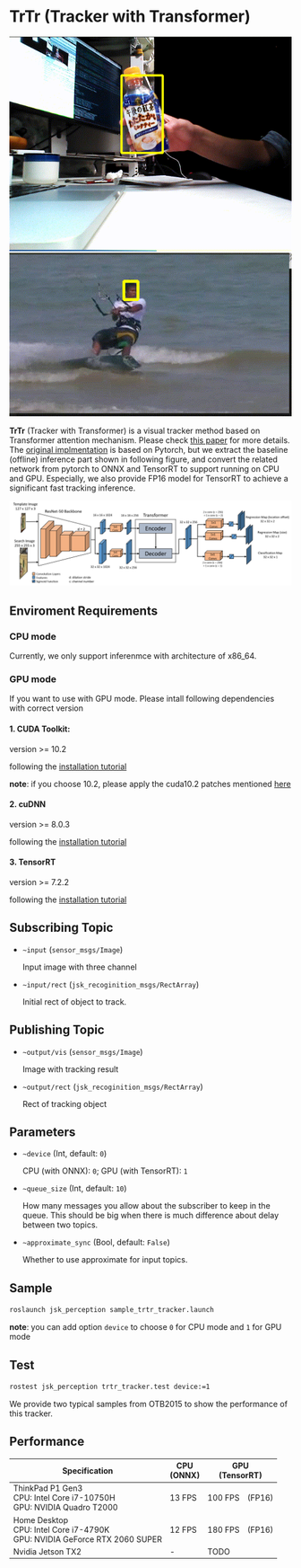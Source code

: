 # TrTr (Tracker with Transformer)
![](images/trtr_petbottle_track_result.gif) ![](images/trtr_kitesurf_track_result.gif)


**TrTr** (Tracker with Transformer)  is a visual tracker method based on Transformer attention mechanism.
Please check [this paper](https://drive.google.com/file/d/1FE4l8A1GcjJgbetQr4pT5_0fkRXhHhbE/view?usp=sharing) for more details.
The [original implmentation](https://github.com/tongtybj/TrTr) is based on Pytorch, but we extract the baseline (offline) inference part shown in following figure, and convert the related network from pytorch to ONNX and TensorRT to support running on CPU and GPU.
Especially, we also provide FP16 model for TensorRT to achieve a significant fast tracking inference.

![](images/trtr_network_offline.png)

## Enviroment Requirements

### CPU mode

Currently, we only support inferenmce with architecture of x86_64.

### GPU mode

If you want to use with GPU mode. Please intall following dependencies with correct version

#### 1. CUDA Toolkit:
version >= 10.2

following the [installation tutorial](https://developer.nvidia.com/cuda-toolkit)
   
**note**: if you choose 10.2, please apply the cuda10.2 patches mentioned [here](https://developer.nvidia.com/cuda-10.2-download-archive?target_os=Linux&target_arch=x86_64&target_distro=Ubuntu&target_version=1804&target_type=deblocal)

#### 2. cuDNN
version >= 8.0.3

following the [installation tutorial](https://developer.nvidia.com/cudnn)

#### 3. TensorRT
version >= 7.2.2

following the [installation tutorial](https://developer.nvidia.com/tensorrt-getting-started)

## Subscribing Topic

* `~input` (`sensor_msgs/Image`)

  Input image with three channel

* `~input/rect` (`jsk_recoginition_msgs/RectArray`)

  Initial rect of object to track.


## Publishing Topic

* `~output/vis` (`sensor_msgs/Image`)

  Image with tracking result


* `~output/rect` (`jsk_recoginition_msgs/RectArray`)

  Rect of tracking object


## Parameters

* `~device` (Int, default: `0`)

  CPU (with ONNX): `0`; GPU (with TensorRT): `1`

* `~queue_size` (Int, default: `10`)

  How many messages you allow about the subscriber to keep in the queue.
  This should be big when there is much difference about delay between two topics.

* `~approximate_sync` (Bool, default: `False`)

  Whether to use approximate for input topics.


## Sample

```bash
roslaunch jsk_perception sample_trtr_tracker.launch
```
**note**: you can add option `device` to choose `0` for CPU mode and `1` for GPU mode

## Test

```bash
rostest jsk_perception trtr_tracker.test device:=1
```
We provide two typical samples from OTB2015 to show the performance of this tracker.

## Performance

|  Specification |  CPU <br> (ONNX)  | GPU <br> (TensorRT)  |
| ---- | ---- | ---- |
|  ThinkPad P1 Gen3 <br> CPU: Intel Core i7-10750H <br> GPU: NVIDIA Quadro T2000  |  13 FPS  | 100 FPS　(FP16)  |
|  Home Desktop <br> CPU:  Intel Core i7-4790K <br> GPU: NVIDIA GeForce RTX 2060 SUPER  |  12 FPS  | 180 FPS　(FP16)  |
| Nvidia Jetson TX2   |  -  |  TODO  |
